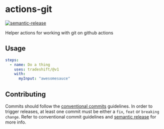# actions-git

[![semantic-release](https://img.shields.io/badge/%20%20%F0%9F%93%A6%F0%9F%9A%80-semantic--release-e10079.svg)](https://github.com/semantic-release/semantic-release)

Helper actions for working with git on github actions

## Usage

```yaml
steps:
  - name: Do a thing
    uses: tradeshift/@v1
    with:
      myInput: "awesomesauce"
```

## Contributing

Commits should follow the [conventional commits](https://www.conventionalcommits.org/en/v1.0.0/) guidelines.
In order to trigger releases, at least one commit must be either a `fix`, `feat` or `breaking change`.
Refer to conventional commit guidelines and [semantic release](https://github.com/semantic-release/semantic-release) for more info.
